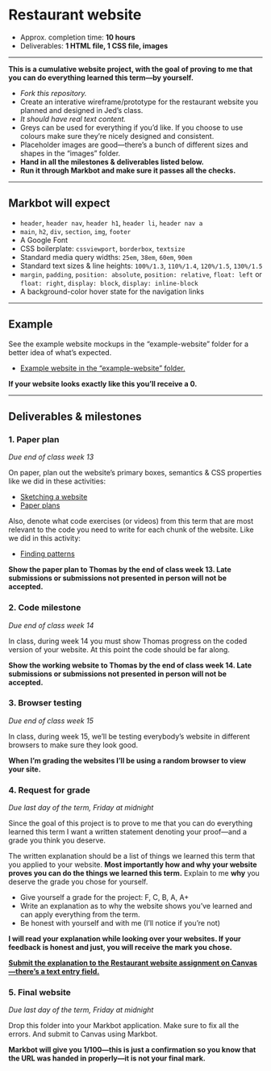 # Restaurant website

- Approx. completion time: **10 hours**
- Deliverables: **1 HTML file, 1 CSS file, images**

---

**This is a cumulative website project, with the goal of proving to me that you can do everything learned this term—by yourself.**

- *Fork this repository.*
- Create an interative wireframe/prototype for the restaurant website you planned and designed in Jed’s class.
- *It should have real text content.*
- Greys can be used for everything if you’d like. If you choose to use colours make sure they’re nicely designed and consistent.
- Placeholder images are good—there’s a bunch of different sizes and shapes in the “images” folder.
- **Hand in all the milestones & deliverables listed below.**
- **Run it through Markbot and make sure it passes all the checks.**

---

## Markbot will expect

- `header`, `header nav`, `header h1`, `header li`, `header nav a`
- `main`, `h2`, `div`, `section`, `img`, `footer`
- A Google Font
- CSS boilerplate: `cssviewport`, `borderbox`, `textsize`
- Standard media query widths: `25em`, `38em`, `60em`, `90em`
- Standard text sizes & line heights: `100%/1.3`, `110%/1.4`, `120%/1.5`, `130%/1.5`
- `margin`, `padding`, `position: absolute`, `position: relative`, `float: left` or `float: right`, `display: block`, `display: inline-block`
- A background-color hover state for the navigation links

---

## Example

See the example website mockups in the “example-website” folder for a better idea of what’s expected.

- [Example website in the “example-website” folder.](example-website)

**If your website looks exactly like this you’ll receive a 0.**

---

## Deliverables & milestones

### 1. Paper plan

*Due end of class week 13*

On paper, plan out the website’s primary boxes, semantics & CSS properties like we did in these activities:

- [Sketching a website](https://learn-the-web.algonquindesign.ca/courses/web-dev-1/sketching-a-website)
- [Paper plans](https://learn-the-web.algonquindesign.ca/courses/web-dev-1/paper-plans)

Also, denote what code exercises (or videos) from this term that are most relevant to the code you need to write for each chunk of the website. Like we did in this activity:

- [Finding patterns](https://learn-the-web.algonquindesign.ca/courses/web-dev-1/finding-patterns/)

**Show the paper plan to Thomas by the end of class week 13. Late submissions or submissions not presented in person will not be accepted.**

### 2. Code milestone

*Due end of class week 14*

In class, during week 14 you must show Thomas progress on the coded version of your website. At this point the code should be far along.

**Show the working website to Thomas by the end of class week 14. Late submissions or submissions not presented in person will not be accepted.**

### 3. Browser testing

*Due end of class week 15*

In class, during week 15, we’ll be testing everybody’s website in different browsers to make sure they look good.

**When I’m grading the websites I’ll be using a random browser to view your site.**

### 4. Request for grade

*Due last day of the term, Friday at midnight*

Since the goal of this project is to prove to me that you can do everything learned this term I want a written statement denoting your proof—and a grade you think you deserve.

The written explanation should be a list of things we learned this term that you applied to your website. **Most importantly how and why your website proves you can do the things we learned this term.** Explain to me **why** you deserve the grade you chose for yourself.

- Give yourself a grade for the project: F, C, B, A, A+<br>
- Write an explanation as to why the website shows you’ve learned and can apply everything from the term.
- Be honest with yourself and with me (I’ll notice if you’re not)

**I will read your explanation while looking over your websites. If your feedback is honest and just, you will receive the mark you chose.**

[**Submit the explanation to the Restaurant website assignment on Canvas—there’s a text entry field.**](https://algonquin.instructure.com/courses/467502/assignments/4177680)

### 5. Final website

*Due last day of the term, Friday at midnight*

Drop this folder into your Markbot application. Make sure to fix all the errors. And submit to Canvas using Markbot.

**Markbot will give you 1/100—this is just a confirmation so you know that the URL was handed in properly—it is not your final mark.**
